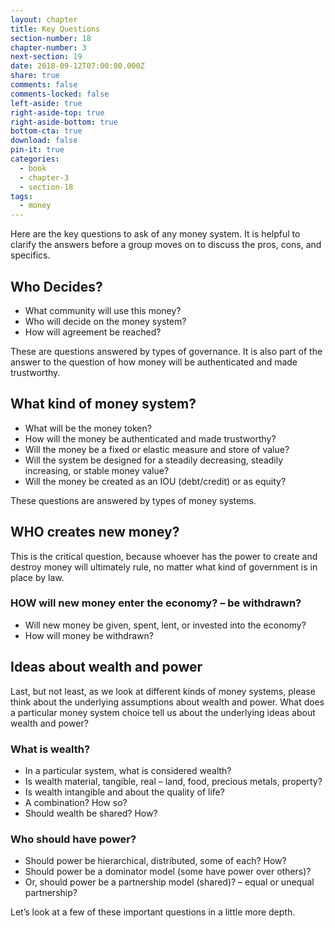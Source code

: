 ```yaml
---
layout: chapter
title: Key Questions
section-number: 18
chapter-number: 3
next-section: 19
date: 2018-09-12T07:00:00.000Z
share: true
comments: false
comments-locked: false
left-aside: true
right-aside-top: true
right-aside-bottom: true
bottom-cta: true
download: false
pin-it: true
categories:
  - book
  - chapter-3
  - section-18
tags:
  - money
---
```

Here are the key questions to ask of any money system. It is helpful
to clarify the answers before a group moves on to discuss the pros,
cons, and specifics.

## Who Decides?

- What community will use this money?
- Who will decide on the money system?
- How will agreement be reached?

These are questions answered by types of governance. It is also part of
the answer to the question of how money will be authenticated and
made trustworthy.

## What kind of money system?

- What will be the money token?
- How will the money be authenticated and made trustworthy?
- Will the money be a fixed or elastic measure and store of value?
- Will the system be designed for a steadily decreasing, steadily
    increasing, or stable money value?
- Will the money be created as an IOU (debt/credit) or as equity?

These questions are answered by types of money systems.

## WHO creates new money?

This is the critical question, because whoever has the power to create
and destroy money will ultimately rule, no matter what kind of
government is in place by law.

### HOW will new money enter the economy? – be withdrawn?

- Will new money be given, spent, lent, or invested into
    the economy?
- How will money be withdrawn?

## Ideas about wealth and power

Last, but not least, as we look at different kinds of money systems,
please think about the underlying assumptions about wealth and
power. What does a particular money system choice tell us about the
underlying ideas about wealth and power?

### What is wealth?

- In a particular system, what is considered wealth?
- Is wealth material, tangible, real – land, food, precious metals,
    property?
- Is wealth intangible and about the quality of life?
- A combination? How so?
- Should wealth be shared? How?

### Who should have power?

- Should power be hierarchical, distributed, some of each? How?
- Should power be a dominator model (some have power
    over others)?
- Or, should power be a partnership model (shared)? – equal or
    unequal partnership?

Let’s look at a few of these important questions in a little more depth.
